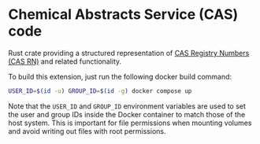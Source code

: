# Chemical Abstracts Service (CAS) code

Rust crate providing a structured representation of [CAS Registry Numbers (CAS RN)](https://en.wikipedia.org/wiki/CAS_Registry_Number) and related functionality.

To build this extension, just run the following docker build command:

```bash
USER_ID=$(id -u) GROUP_ID=$(id -g) docker compose up
```

Note that the `USER_ID` and `GROUP_ID` environment variables are used to set the user and group IDs inside the Docker container to match those of the host system. This is important for file permissions when mounting volumes and avoid writing out files with root permissions.
